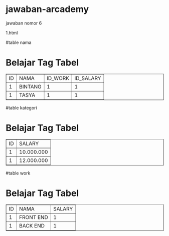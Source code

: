 # jawaban-arcademy
jawaban nomor 6


1.html

#table nama
<!DOCTYPE html>
<html>
<head>
   <title>Penggunaan Tag Tabel</title>
</head>
<body>
<h1>Belajar Tag Tabel</h1>
<table border="1">
    <tr>
        <td>  	ID   		</td>
        <td>  	NAMA 		</td>
        <td> 	ID_WORK		</td>
	<td>	ID_SALARY	</td>
    </tr>
    <tr>
        <td>	1	</td>
        <td>	BINTANG	</td>
        <td>	1	</td>
	<td>	1	</td>
    </tr>
    <tr>
        <td>	1	</td>
        <td>	TASYA	</td>
        <td>	1	</td>
  	<td>	1	</td>
</tr>
</table>
</body>
</html>



#table kategori
<!DOCTYPE html>
<html>
<head>
   <title>Penggunaan Tag Tabel</title>
</head>
<body>
<h1>Belajar Tag Tabel</h1>
<table border="1">
    <tr>
        <td>  	ID   		</td>
	<td>	SALARY		</td>
    </tr>
    <tr>
        <td>	1		</td>
        <td>	10.000.000	</td>
    </tr>
    <tr>
        <td>	1		</td>
        <td>	12.000.000	</td>
</tr>
</table>
</body>
</html>


#table work
<!DOCTYPE html>
<html>
<head>
   <title>Penggunaan Tag Tabel</title>
</head>
<body>
<h1>Belajar Tag Tabel</h1>
<table border="1">
    <tr>
        <td>  	ID   		</td>
        <td>  	NAMA 		</td>
	<td>	SALARY	</td>
    </tr>
    <tr>
        <td>	1		</td>
        <td>	FRONT END	</td>
        <td>	1	</td>
    </tr>
    <tr>
        <td>	1		</td>
        <td>	BACK END	</td>
        <td>	1		</td>
</tr>
</table>
</body>
</html>
